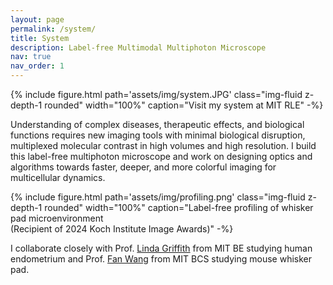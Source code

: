 ```yaml
---
layout: page
permalink: /system/
title: System
description: Label-free Multimodal Multiphoton Microscope
nav: true
nav_order: 1
---
```


{% include figure.html path='assets/img/system.JPG' class="img-fluid z-depth-1 rounded" width="100%" caption="Visit my system at MIT RLE" -%}

Understanding of complex diseases, therapeutic effects, and biological functions requires new imaging tools with minimal biological disruption, multiplexed molecular contrast in high volumes and high resolution. I build this label-free multiphoton microscope and work on designing optics and algorithms towards faster, deeper, and more colorful imaging for multicellular dynamics.

{% include figure.html path='assets/img/profiling.png' class="img-fluid z-depth-1 rounded" width="100%" caption="Label-free profiling of whisker pad microenvironment<br>
(Recipient of 2024 Koch Institute Image Awards)" -%}

I collaborate closely with Prof. [Linda Griffith](https://lgglab.mit.edu/) from MIT BE studying human endometrium and Prof. [Fan Wang](https://www.wanglab-neuro.org/) from MIT BCS studying mouse whisker pad.

